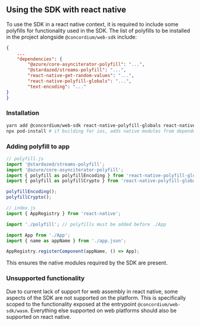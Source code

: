 ## Using the SDK with react native

To use the SDK in a react native context, it is required to include some polyfills for functionality used in the SDK.
The list of polyfills to be installed in the project alongside `@concordium/web-sdk` include:

```json
{
    ...
    "dependencies": {
        "@azure/core-asynciterator-polyfill": "...",
        "@stardazed/streams-polyfill": "...",
        "react-native-get-random-values": "...",
        "react-native-polyfill-globals": "...",
        "text-encoding": "..."
}
}
```

### Installation

```bash
yarn add @concordium/web-sdk react-native-polyfill-globals react-native-get-random-values text-encoding @azure/core-asynciterator-polyfill @stardazed/streams-polyfill # or npm install
npx pod-install # if building for ios, adds native modules from dependencies to project.
```

### Adding polyfill to app

```js
// polyfill.js
import '@stardazed/streams-polyfill';
import '@azure/core-asynciterator-polyfill';
import { polyfill as polyfillEncoding } from 'react-native-polyfill-globals/src/encoding'; // Requires peer dependency `text-encoding`
import { polyfill as polyfillCrypto } from 'react-native-polyfill-globals/src/crypto'; // Requires peer dependency `react-native-get-random-values`

polyfillEncoding();
polyfillCrypto();
```

```js
// index.js
import { AppRegistry } from 'react-native';

import './polyfill'; // polyfills must be added before ./App

import App from './App';
import { name as appName } from './app.json';

AppRegistry.registerComponent(appName, () => App);
```

This ensures the native modules required by the SDK are present.

### Unsupported functionality

Due to current lack of support for web assembly in react native, some aspects of the SDK are not supported on the platform.
This is specifically scoped to the functionality exposed at the entrypoint `@concordium/web-sdk/wasm`. Everything else supported on web
platforms should also be supported on react native.
